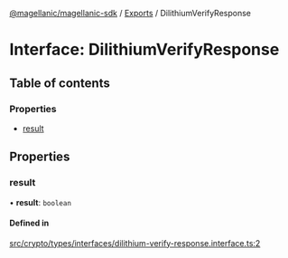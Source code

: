 [@magellanic/magellanic-sdk](../README.md) / [Exports](../modules.md) / DilithiumVerifyResponse

# Interface: DilithiumVerifyResponse

## Table of contents

### Properties

- [result](DilithiumVerifyResponse.md#result)

## Properties

### result

• **result**: `boolean`

#### Defined in

[src/crypto/types/interfaces/dilithium-verify-response.interface.ts:2](https://gitlab.com/magellanic/platform/magellanic-ciem/magellanic-ciem-sdk/-/blob/0210931/src/crypto/types/interfaces/dilithium-verify-response.interface.ts#L2)
